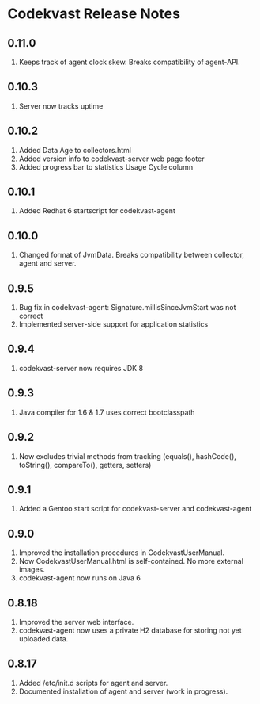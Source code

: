# Codekvast Release Notes

## 0.11.0

1. Keeps track of agent clock skew. Breaks compatibility of agent-API.

## 0.10.3

1. Server now tracks uptime

## 0.10.2

1. Added Data Age to collectors.html
1. Added version info to codekvast-server web page footer
1. Added progress bar to statistics Usage Cycle column

## 0.10.1

1. Added Redhat 6 startscript for codekvast-agent

## 0.10.0

1. Changed format of JvmData. Breaks compatibility between collector, agent and server.

## 0.9.5

1. Bug fix in codekvast-agent: Signature.millisSinceJvmStart was not correct
1. Implemented server-side support for application statistics

## 0.9.4

1. codekvast-server now requires JDK 8

## 0.9.3

1. Java compiler for 1.6 & 1.7 uses correct bootclasspath

## 0.9.2

1. Now excludes trivial methods from tracking (equals(), hashCode(), toString(), compareTo(), getters, setters)

## 0.9.1

1. Added a Gentoo start script for codekvast-server and codekvast-agent

## 0.9.0

1. Improved the installation procedures in CodekvastUserManual.
1. Now CodekvastUserManual.html is self-contained. No more external images.
1. codekvast-agent now runs on Java 6

## 0.8.18

1. Improved the server web interface.
1. codekvast-agent now uses a private H2 database for storing not yet uploaded data.

## 0.8.17

1. Added /etc/init.d scripts for agent and server.
1. Documented installation of agent and server (work in progress).

